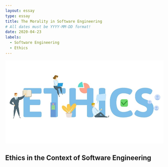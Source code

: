 ```yaml
---
layout: essay
type: essay
title: The Morality in Software Engineering
# All dates must be YYYY-MM-DD format!
date: 2020-04-23
labels:
  - Software Engineering
  - Ethics
---
```


<img class="ui image" src="../images/ethics.jpg">

## Ethics in the Context of Software Engineering



